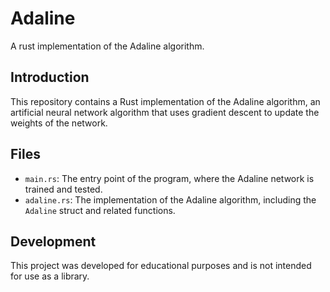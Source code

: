 # Adaline

A rust implementation of the Adaline algorithm.

## Introduction

This repository contains a Rust implementation of the Adaline algorithm, an artificial neural network algorithm that uses gradient descent to update the weights of the network.

## Files

- `main.rs`: The entry point of the program, where the Adaline network is trained and tested.
- `adaline.rs`: The implementation of the Adaline algorithm, including the `Adaline` struct and related functions.

## Development

This project was developed for educational purposes and is not intended for use as a library.
